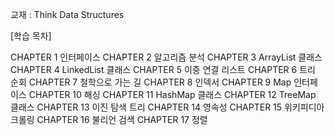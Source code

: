 교재 : Think Data Structures

[학습 목차]

CHAPTER 1 인터페이스
CHAPTER 2 알고리즘 분석
CHAPTER 3 ArrayList 클래스
CHAPTER 4 LinkedList 클래스
CHAPTER 5 이중 연결 리스트
CHAPTER 6 트리 순회
CHAPTER 7 철학으로 가는 길
CHAPTER 8 인덱서
CHAPTER 9 Map 인터페이스
CHAPTER 10 해싱
CHAPTER 11 HashMap 클래스
CHAPTER 12 TreeMap 클래스
CHAPTER 13 이진 탐색 트리
CHAPTER 14 영속성
CHAPTER 15 위키피디아 크롤링
CHAPTER 16 불리언 검색
CHAPTER 17 정렬
